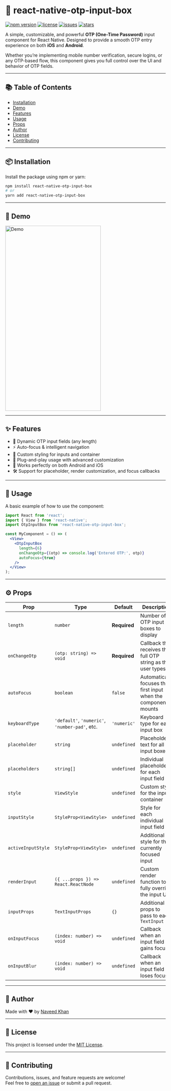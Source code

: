 # 🔐 react-native-otp-input-box

[![npm version](https://img.shields.io/npm/v/react-native-otp-input-box.svg)](https://www.npmjs.com/package/react-native-otp-input-box)
[![license](https://img.shields.io/npm/l/react-native-otp-input-box.svg)](https://github.com/eng-naveed/react-native-otp-input-box/blob/main/LICENSE)
[![issues](https://img.shields.io/github/issues/eng-naveed/react-native-otp-input-box.svg)](https://github.com/eng-naveed/react-native-otp-input-box/issues)
[![stars](https://img.shields.io/github/stars/eng-naveed/react-native-otp-input-box.svg)](https://github.com/eng-naveed/react-native-otp-input-box/stargazers)

A simple, customizable, and powerful **OTP (One-Time Password)** input component for React Native. Designed to provide a smooth OTP entry experience on both **iOS** and **Android**.

Whether you’re implementing mobile number verification, secure logins, or any OTP-based flow, this component gives you full control over the UI and behavior of OTP fields.

---

## 📚 Table of Contents

- [Installation](#installation)
- [Demo](#demo)
- [Features](#features)
- [Usage](#usage)
- [Props](#props)
- [Author](#author)
- [License](#license)
- [Contributing](#contributing)

---

## 📦 Installation

Install the package using npm or yarn:

```bash
npm install react-native-otp-input-box
# or
yarn add react-native-otp-input-box
```

---

## 📸 Demo

<img src="./Demo/demo.gif" alt="Demo" width="300" height="580" />

---

## ✨ Features

- 🔢 Dynamic OTP input fields (any length)
- ⚡ Auto-focus & intelligent navigation
- 🎨 Custom styling for inputs and container
- 🧩 Plug-and-play usage with advanced customization
- 📱 Works perfectly on both Android and iOS
- 🛠️ Support for placeholder, render customization, and focus callbacks

---

## 🚀 Usage

A basic example of how to use the component:

```jsx
import React from 'react';
import { View } from 'react-native';
import OtpInputBox from 'react-native-otp-input-box';

const MyComponent = () => (
  <View>
    <OtpInputBox
      length={6}
      onChangeOtp={(otp) => console.log('Entered OTP:', otp)}
      autoFocus={true}
    />
  </View>
);
```

---

## ⚙️ Props

| Prop               | Type                                           | Default      | Description                                                     |
|--------------------|------------------------------------------------|--------------|-----------------------------------------------------------------|
| `length`           | `number`                                       | **Required** | Number of OTP input boxes to display                            |
| `onChangeOtp`      | `(otp: string) => void`                        | **Required** | Callback that receives the full OTP string as the user types    |
| `autoFocus`        | `boolean`                                      | `false`      | Automatically focuses the first input when the component mounts |
| `keyboardType`     | `'default'`, `'numeric'`, `'number-pad'`, etc. | `'numeric'`  | Keyboard type for each input box                                |
| `placeholder`      | `string`                                       | `undefined`  | Placeholder text for all input boxes                            |
| `placeholders`     | `string[]`                                     | `undefined`  | Individual placeholders for each input field                    |
| `style`            | `ViewStyle`                                    | `undefined`  | Custom style for the input container                            |
| `inputStyle`       | `StyleProp<ViewStyle>`                         | `undefined`  | Style for each individual input field                           |
| `activeInputStyle` | `StyleProp<ViewStyle>`                         | `undefined`  | Additional style for the currently focused input                |
| `renderInput`      | `({ ...props }) => React.ReactNode`            | `undefined`  | Custom render function to fully override the input UI           |
| `inputProps`       | `TextInputProps`                               | `{}`         | Additional props to pass to each `TextInput`                    |
| `onInputFocus`     | `(index: number) => void`                      | `undefined`  | Callback when an input field gains focus                        |
| `onInputBlur`      | `(index: number) => void`                      | `undefined`  | Callback when an input field loses focus                        |

---

## 👤 Author

Made with ❤️ by [Naveed Khan](https://github.com/eng-naveed)

---

## 📄 License

This project is licensed under the [MIT License](LICENSE).

---

## 🤝 Contributing

Contributions, issues, and feature requests are welcome!  
Feel free to [open an issue](https://github.com/eng-naveed/react-native-otp-input-box/issues) or submit a pull request.
